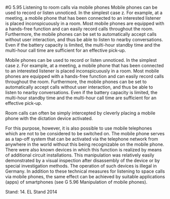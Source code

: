 #G 5.95 Listening to room calls via mobile phones
Mobile phones can be used to record or listen unnoticed. In the simplest case z. For example, at a meeting, a mobile phone that has been connected to an interested listener is placed inconspicuously in a room. Most mobile phones are equipped with a hands-free function and can easily record calls throughout the room. Furthermore, the mobile phones can be set to automatically accept calls without user interaction, and thus be able to listen to nearby conversations. Even if the battery capacity is limited, the multi-hour standby time and the multi-hour call time are sufficient for an effective pick-up.

Mobile phones can be used to record or listen unnoticed. In the simplest case z. For example, at a meeting, a mobile phone that has been connected to an interested listener is placed inconspicuously in a room. Most mobile phones are equipped with a hands-free function and can easily record calls throughout the room. Furthermore, the mobile phones can be set to automatically accept calls without user interaction, and thus be able to listen to nearby conversations. Even if the battery capacity is limited, the multi-hour standby time and the multi-hour call time are sufficient for an effective pick-up.

Room calls can often be simply intercepted by cleverly placing a mobile phone with the dictation device activated.

For this purpose, however, it is also possible to use mobile telephones which are not to be considered to be switched on. The mobile phone serves as a tap-off system that can be activated via the telephone network from anywhere in the world without this being recognizable on the mobile phone. There were also known devices in which this function is realized by means of additional circuit installations. This manipulation was relatively easily demonstrated by a visual inspection after disassembly of the device or by special investigation methods. The operation of such devices is illegal in Germany. In addition to these technical measures for listening to space calls via mobile phones, the same effect can be achieved by suitable applications (apps) of smartphones (see G 5.96 Manipulation of mobile phones).

Stand: 14. EL Stand 2014



